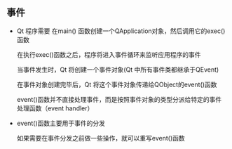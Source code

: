 ## 事件

- Qt 程序需要 在main() 函数创建一个QApplication对象，然后调用它的exec()函数

  在执行exec()函数之后，程序将进入事件循环来监听应用程序的事件

  当事件发生时，Qt 将创建一个事件对象(Qt 中所有事件类都继承于QEvent)

  在事件对象创建完毕后，Qt 将这个事件对象传递给QObject的event()函数

  event()函数并不直接处理事件，而是按照事件对象的类型分派给特定的事件处理函数（event handler）

- event()函数主要用于事件的分发

  如果需要在事件分发之前做一些操作，就可以重写event()函数
